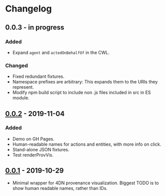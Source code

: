 # Changelog

## 0.0.3 - in progress
### Added
- Expand `agent` and `actedOnBehalfOf` in the CWL.
### Changed
- Fixed redundant fixtures.
- Namespace prefixes are arbitrary: This expands them to the URIs they represent.
- Modify npm build script to include non .js files included in src in ES module.

## [0.0.2](https://www.npmjs.com/package/@hubmap/prov-vis/v/0.0.2) - 2019-11-04
### Added
- Demo on GH Pages.
- Human-readable names for actions and entities, with more info on click.
- Stand-alone JSON fixtures.
- Test renderProvVis.

## [0.0.1](https://www.npmjs.com/package/@hubmap/prov-vis/v/0.0.1) - 2019-10-29
- Minimal wrapper for 4DN provenance visualization.
Biggest TODO is to show human readable names, rather than IDs.
